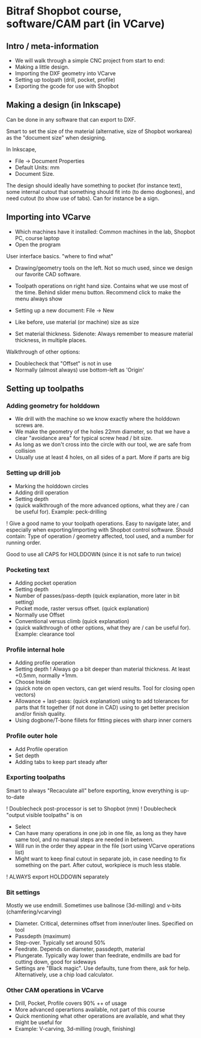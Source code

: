 
# Bitraf Shopbot course, software/CAM part (in VCarve)

## Intro / meta-information

* We will walk through a simple CNC project from start to end:
* Making a little design. 
* Importing the DXF geometry into VCarve
* Setting up toolpath (drill, pocket, profile)
* Exporting the gcode for use with Shopbot

## Making a design (in Inkscape)

Can be done in any software that can export to DXF.

Smart to set the size of the material (alternative, size of Shopbot workarea)
as the "document size" when designing.

In Inkscape,
* File -> Document Properties
* Default Units: mm
* Document Size. 

The design should ideally have something to pocket (for instance text),
some internal cutout that something should fit into (to demo dogbones),
and need cutout (to show use of tabs).
Can for instance be a sign.

## Importing into VCarve

* Which machines have it installed: Common machines in the lab, Shopbot PC, course laptop
* Open the program

User interface basics. "where to find what"
* Drawing/geometry tools on the left. Not so much used, since we design our favorite CAD software.
* Toolpath operations on right hand size. Contains what we use most of the time.
Behind slider menu button. Recommend click to make the menu always show

* Setting up a new document: File -> New
* Like before, use material (or machine) size as size
* Set material thickness.
Sidenote: Always remember to measure material thickness, in multiple places.

Walkthrough of other options:
* Doublecheck that "Offset" is not in use
* Normally (almost always) use bottom-left as 'Origin'

## Setting up toolpaths

### Adding geometry for holddown

* We drill with the machine so we know exactly where the holddown screws are.
* We make the geometry of the holes 22mm diameter, so that we have a clear "avoidance area"
for typical screw head / bit size.
* As long as we don't cross into the circle with our tool, we are safe from collision
* Usually use at least 4 holes, on all sides of a part. More if parts are big

### Setting up drill job

* Marking the holddown circles
* Adding drill operation
* Setting depth
* (quick walkthrough of the more advanced options, what they are / can be useful for). Example: peck-drilling

! Give a good name to your toolpath operations.
Easy to navigate later, and especially when exporting/importing with Shopbot control software.
Should contain:
Type of operation / geometry affected,
tool used,
and a number for running order.

Good to use all CAPS for HOLDDOWN (since it is not safe to run twice)

### Pocketing text

* Adding pocket operation
* Setting depth
* Number of passes/pass-depth (quick explanation, more later in bit setting)
* Pocket mode, raster versus offset. (quick explanation)
* Normally use Offset
* Conventional versus climb (quick explanation)
* (quick walkthrough of other options, what they are / can be useful for). Example: clearance tool

### Profile internal hole

* Adding profile operation
* Setting depth
! Always go a bit deeper than material thickness. At least +0.5mm, normally +1mm.
* Choose Inside
* (quick note on open vectors, can get wierd results. Tool for closing open vectors)
* Allowance + last-pass: (quick explanation)
using to add tolerances for parts that fit together (if not done in CAD)
using to get better precision and/or finish quality.
* Using dogbone/T-bone fillets for fitting pieces with sharp inner corners


### Profile outer hole

* Add Profile operation
* Set depth
* Adding tabs to keep part steady after

### Exporting toolpaths

Smart to always "Recaculate all" before exporting, know everything is up-to-date

! Doublecheck post-processor is set to Shopbot (mm)
! Doublecheck "output visible toolpaths" is on
* Select
* Can have many operations in one job in one file, as long as they have same tool, and no manual steps are needed in between.
* Will run in the order they appear in the file (sort using VCarve operations list)
* Might want to keep final cutout in separate job, in case needing to fix something on the part. 
After cutout, workpiece is much less stable.

! ALWAYS export HOLDDOWN separately


### Bit settings

Mostly we use endmill. Sometimes use ballnose (3d-milling) and v-bits (chamfering/vcarving)

* Diameter. Critical, determines offset from inner/outer lines. Specified on tool
* Passdepth (maximum)
* Step-over. Typically set around 50%
* Feedrate. Depends on diameter, passdepth, material
* Plungerate. Typically way lower than feedrate, endmills are bad for cutting down, good for sideways
* Settings are "Black magic".
Use defaults, tune from there, ask for help.
Alternatively, use a chip load calculator.


### Other CAM operations in VCarve

* Drill, Pocket, Profile covers 90% ++ of usage
* More advanced operartions available, not part of this course
* Quick mentioning what other operations are available, and what they might be useful for
* Example: V-carving, 3d-milling (rough, finishing)


